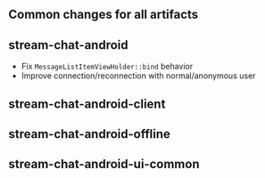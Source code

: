 ## Common changes for all artifacts

## stream-chat-android
- Fix `MessageListItemViewHolder::bind` behavior
- Improve connection/reconnection with normal/anonymous user

## stream-chat-android-client

## stream-chat-android-offline

## stream-chat-android-ui-common
